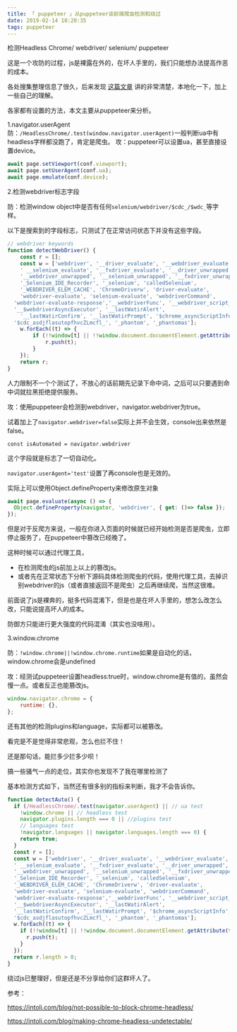 ```yaml
---
title: 「 puppeteer 」从puppeteer谈前端爬虫检测和绕过
date: 2019-02-14 18:20:35
tags: puppeteer
---
```

检测Headless Chrome/ webdriver/ selenium/ puppeteer

这是一个攻防的过程，js是裸露在外的，在坏人手里的，我们只能想办法提高作恶的成本。

各处搜集整理信息了很久，后来发现 [这篇文章](https://intoli.com/blog/not-possible-to-block-chrome-headless/) 讲的非常清楚，本地化一下，加上一些自己的理解。

各家都有设置的方法，本文主要从puppeteer来分析。

<!-- more -->
1.navigator.userAgent
防：`/HeadlessChrome/.test(window.navigator.userAgent)`一般判断ua中有headless字样都没跑了，肯定是爬虫。
攻：puppeteer可以设置ua，甚至直接设置device。

```js
await page.setViewport(conf.viewport);
await page.setUserAgent(conf.ua);
await page.emulate(conf.device);
```

2.检测webdriver标志字段

防：检测window object中是否有任何`selenium/webdriver/$cdc_/$wdc_`等字样。

以下是搜索到的字段标志，只测试了在正常访问状态下并没有这些字段。

```js
// webdriver keywords
function detectWebDriver() {
	const r = [];
	const w = ['webdriver', '__driver_evaluate', '__webdriver_evaluate',
	' __selenium_evaluate', '__fxdriver_evaluate', '__driver_unwrapped',
	'__webdriver_unwrapped', '__selenium_unwrapped', '__fxdriver_unwrapped',
	'_Selenium_IDE_Recorder', '_selenium', 'calledSelenium',
	'_WEBDRIVER_ELEM_CACHE', 'ChromeDriverw', 'driver-evaluate',
	'webdriver-evaluate', 'selenium-evaluate', 'webdriverCommand',
  'webdriver-evaluate-response','__webdriverFunc', '__webdriver_script_fn',
  '__$webdriverAsyncExecutor', '__lastWatirAlert',
	'__lastWatirConfirm', '__lastWatirPrompt', '$chrome_asyncScriptInfo',
  '$cdc_asdjflasutopfhvcZLmcfl_', '_phantom', '_phantomas'];
	w.forEach((t) => {
		if (!!window[t] || !!window.document.documentElement.getAttribute(t) || !!navigator[t]) {
			r.push(t);
		}
	});
	return r;
}
```

人力限制不一个个测试了，不放心的话前期先记录下命中词，之后可以只要遇到命中词就拉黑拒绝提供服务。

攻：使用puppeteer会检测到webdriver，navigator.webdriver为true。

试着加上了`navigator.webdriver=false`实际上并不会生效，console出来依然是false。

`const isAutomated = navigator.webdriver`

这个字段就是标志了一切自动化。

`navigator.userAgent='test'`设置了再console也是无效的。

实际上可以使用Object.defineProperty来修改原生对象

```js
await page.evaluate(async () => {
  Object.defineProperty(navigator, 'webdriver', { get: ()=> false });
});
```

但是对于反爬方来说，一般在你进入页面的时候就已经开始检测是否是爬虫，立即停止服务了，在puppeteer中篡改已经晚了。

这种时候可以通过代理工具，

* 在检测爬虫的js前加上以上的篡改js。
* 或者先在正常状态下分析下源码具体检测爬虫的代码，使用代理工具，去掉识别webdriver的js（或者直接返回不是爬虫）之后再继续爬，当然这很难。

前面说了js是裸奔的，挺多代码混淆下，但是也是在坏人手里的，想怎么改怎么改，只能说提高坏人的成本。

防御方只能进行更大强度的代码混淆（其实也没啥用）。

3.window.chrome

防：`!window.chrome||!window.chrome.runtime`如果是自动化的话，window.chrome会是undefined

攻：经测试puppeteer设置headless:true时，window.chrome是有值的，虽然会慢一点。或者反正也能篡改js。

```js
window.navigator.chrome = {
	runtime: {},
};
```

还有其他的检测plugins和language，实际都可以被篡改。

看完是不是觉得非常悲观，怎么也拦不住！

还是那句话，能拦多少拦多少呗！

搞一些骚气一点的走位，其实你也发现不了我在哪里检测了

基本检测方式如下，当然还有很多别的指标来判断，我才不会告诉你。

```js
function detectAuto() {
  if (/HeadlessChrome/.test(navigator.userAgent) || // ua test
    !window.chrome || // headless test
    navigator.plugins.length === 0 || //plugins test
    // languages test
    !navigator.languages || navigator.languages.length === 0) {
    return true;
  }
  const r = [];
  const w = ['webdriver', '__driver_evaluate', '__webdriver_evaluate',
  ' __selenium_evaluate', '__fxdriver_evaluate', '__driver_unwrapped',
  '__webdriver_unwrapped', '__selenium_unwrapped', '__fxdriver_unwrapped',
  '_Selenium_IDE_Recorder', '_selenium', 'calledSelenium',
  '_WEBDRIVER_ELEM_CACHE', 'ChromeDriverw', 'driver-evaluate',
  'webdriver-evaluate', 'selenium-evaluate', 'webdriverCommand',
  'webdriver-evaluate-response','__webdriverFunc', '__webdriver_script_fn',
  '__$webdriverAsyncExecutor', '__lastWatirAlert',
  '__lastWatirConfirm', '__lastWatirPrompt', '$chrome_asyncScriptInfo',
  '$cdc_asdjflasutopfhvcZLmcfl_', '_phantom', '_phantomas'];
  w.forEach((t) => {
    if (!!window[t] || !!window.document.documentElement.getAttribute(t) || !!navigator[t]) {
      r.push(t);
    }
  });
  return r.length > 0;
}
```

绕过js已整理好，但是还是不分享给你们这群坏人了。

参考：

https://intoli.com/blog/not-possible-to-block-chrome-headless/

https://intoli.com/blog/making-chrome-headless-undetectable/

